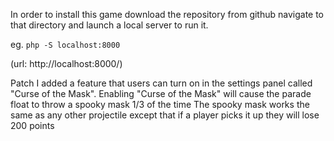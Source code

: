 In order to install this game download the repository from github navigate to that directory and launch a local server to run it.

eg.
```php -S localhost:8000```

(url: http://localhost:8000/)

Patch
  I added a feature that users can turn on in the settings panel called "Curse of the Mask".
  Enabling "Curse of the Mask" will cause the parade float to throw a spooky mask 1/3 of the time
  The spooky mask works the same as any other projectile except that if a player picks it up
  they will lose 200 points
